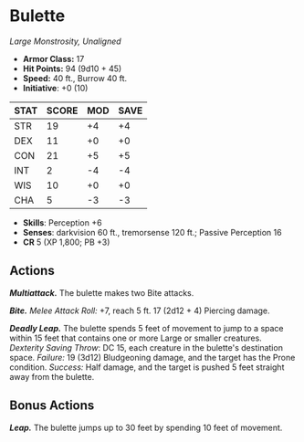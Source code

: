 # Bulette

*Large Monstrosity, Unaligned*

- **Armor Class:** 17
- **Hit Points:** 94 (9d10 + 45)
- **Speed:** 40 ft., Burrow 40 ft.
- **Initiative**: +0 (10)

|STAT|SCORE|MOD|SAVE|
| --- | --- | --- | ---- |
| STR | 19 | +4 | +4 |
| DEX | 11 | +0 | +0 |
| CON | 21 | +5 | +5 |
| INT | 2 | -4 | -4 |
| WIS | 10 | +0 | +0 |
| CHA | 5 | -3 | -3 |

- **Skills**: Perception +6
- **Senses**: darkvision 60 ft., tremorsense 120 ft.; Passive Perception 16
- **CR** 5 (XP 1,800; PB +3)

## Actions

***Multiattack.*** The bulette makes two Bite attacks.

***Bite.*** *Melee Attack Roll:* +7, reach 5 ft. 17 (2d12 + 4) Piercing damage.

***Deadly Leap.*** The bulette spends 5 feet of movement to jump to a space within 15 feet that contains one or more Large or smaller creatures. *Dexterity Saving Throw*: DC 15, each creature in the bulette's destination space. *Failure:*  19 (3d12) Bludgeoning damage, and the target has the Prone condition. *Success:*  Half damage, and the target is pushed 5 feet straight away from the bulette.


## Bonus Actions

***Leap.*** The bulette jumps up to 30 feet by spending 10 feet of movement.

